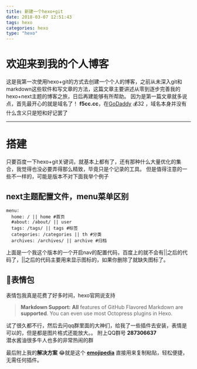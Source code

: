 ```yaml
---
title: 新建一个hexo+git
date: 2018-03-07 12:51:43
tags: hexo
categories: hexo
type: "hexo"
---
```


欢迎来到我的个人博客
===================

这是我第一次使用hexo+git的方式去创建一个个人的博客，之前从未深入git和markdown这些软件和写文章的方法，这篇文章主要讲述从零到逐步完善我的hexo+next主题的博客之旅，日后再建能够有所帮助。
因为是第一篇文章就多说点，首先最开心的就是域名了！
**f5cc.cc**，在[GoDaddy](https://sg.godaddy.com) 💰32 ，域名本身并没有什么含义只是短和好记罢了

----------
# 搭建
只要百度一下hexo+git关键词，就基本上都有了，还有那种什么大量优化的集合，我觉得也没必要弄得那么精致，毕竟只是个记录的工具。
但是值得注意的一些不一样的，可能是版本不对下面我举个例子

## next主题配置文件，menu菜单区别
``` 
menu:
  home: / || home #首页
  #about: /about/ || user
  tags: /tags/ || tags #标签
  categories: /categories || th #分类
  archives: /archives/ || archive #归档

```
上面是一个我这个版本的一个开启nav的配置代码，百度上的就不会有||之后的代码了，||之后的代码主要用来显示图标的，如果你删除了就缺失图标了。

##  🤯表情包
表情包我真是花费了好多时间，hexo官网说支持
> **Markdown Support:** **All** features of GitHub Flavored Markdown are **supported**. You can even use most Octopress plugins in Hexo.

试了很久都不行，然后去问qq群里面的大神们，给我了一些插件去安装，表情是可以的，但是都是图片格式还能放大。。
附上QQ群号 **287306637**  
 潜水酱油很多牛人也多的非常热闹的群


最后附上我的**解决方案**
😂就是这个 **[emojipedia](https://emojipedia.org/ "emjoy")**
直接用来复制粘贴，轻松便捷，无需任何插件。